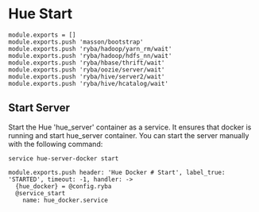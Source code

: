 
# Hue Start

    module.exports = []
    module.exports.push 'masson/bootstrap'
    module.exports.push 'ryba/hadoop/yarn_rm/wait'
    module.exports.push 'ryba/hadoop/hdfs_nn/wait'
    module.exports.push 'ryba/hbase/thrift/wait'
    module.exports.push 'ryba/oozie/server/wait'
    module.exports.push 'ryba/hive/server2/wait'
    module.exports.push 'ryba/hive/hcatalog/wait'


## Start Server

Start the Hue 'hue_server' container as a service. It ensures that docker is running and start hue_server container.
You can start the server manually with the following
command:

```
service hue-server-docker start
```

    module.exports.push header: 'Hue Docker # Start', label_true: 'STARTED', timeout: -1, handler: ->
      {hue_docker} = @config.ryba
      @service_start
        name: hue_docker.service
